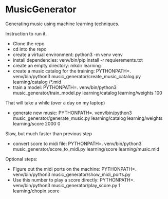 # MusicGenerator
Generating music using machine learning techniques.

Instruction to run it.
* Clone the repo
* cd into the repo
* create a virtual environment: python3 -m venv venv
* install dependencies: venv/bin/pip install -r requierements.txt
* create an empty directory: mkdir learning
* create a music catalog for the training: PYTHONPATH=. venv/bin/python3 music_generator/create_music_catalog.py learning/catalog <directory with midi files to learn from>/*.mid
* train a model: PYTHONPATH=. venv/bin/python3 music_generator/train_model.py learning/catalog learning/weights 100

That will take a while (over a day on my laptop)
* generate new music: PYTHONPATH=. venv/bin/python3 music_generator/generate_music.py learning/catalog learning/weights learning/score 2000 0

Slow, but much faster than previous step
* convert score to midi file: PYTHONPATH=. venv/bin/python3 music_generator/score_to_midi.py learning/score learning/music.mid
  
Optional steps:
* Figure out the midi ports on the machine: PYTHONPATH=. venv/bin/python3 music_generator/show_midi_ports.py
* Use this number to play a score directly: PYTHONPATH=. venv/bin/python3 music_generator/play_score.py 1 learning/chopin.score
